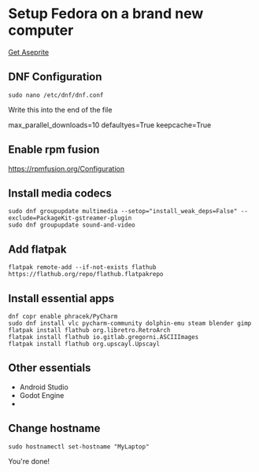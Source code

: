 # Setup Fedora on a brand new computer
[Get Aseprite](https://github.com/mak448a/compile-aseprite-fedora)

## DNF Configuration
```shell
sudo nano /etc/dnf/dnf.conf
```
Write this into the end of the file

max_parallel_downloads=10
defaultyes=True
keepcache=True

## Enable rpm fusion
https://rpmfusion.org/Configuration

## Install media codecs
```shell
sudo dnf groupupdate multimedia --setop="install_weak_deps=False" --exclude=PackageKit-gstreamer-plugin
sudo dnf groupupdate sound-and-video
```

## Add flatpak
```shell
flatpak remote-add --if-not-exists flathub https://flathub.org/repo/flathub.flatpakrepo
```

## Install essential apps
```shell
dnf copr enable phracek/PyCharm
sudo dnf install vlc pycharm-community dolphin-emu steam blender gimp
flatpak install flathub org.libretro.RetroArch
flatpak install flathub io.gitlab.gregorni.ASCIIImages
flatpak install flathub org.upscayl.Upscayl
```

## Other essentials
- Android Studio
- Godot Engine
- 


## Change hostname
```shell
sudo hostnamectl set-hostname "MyLaptop"
```

You're done!
